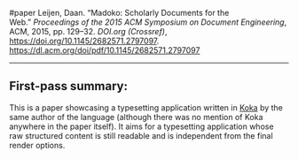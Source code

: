 #paper 
Leijen, Daan. “Madoko: Scholarly Documents for the Web.” _Proceedings of the 2015 ACM Symposium on Document Engineering_, ACM, 2015, pp. 129–32. _DOI.org (Crossref)_, https://doi.org/10.1145/2682571.2797097.
https://dl.acm.org/doi/pdf/10.1145/2682571.2797097
- - -
## First-pass summary:
This is a paper showcasing a typesetting application written in [Koka](<Koka-Programming with Row-polymorphic Effect Types>) by the same author of the language (although there was no mention of Koka anywhere in the paper itself). It aims for a typesetting application whose raw structured content is still readable and is independent from the final render options.